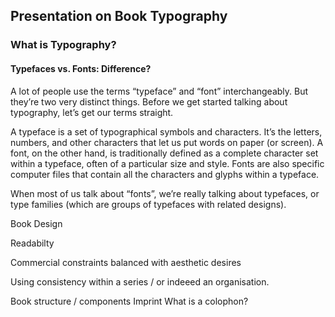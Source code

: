 ## Presentation on Book Typography

### What is Typography?

#### Typefaces vs. Fonts: Difference?

A lot of people use the terms “typeface” and “font” interchangeably. But they’re two very distinct things. Before we get started talking about typography, let’s get our terms straight.

A typeface is a set of typographical symbols and characters. It’s the letters, numbers, and other characters that let us put words on paper (or screen). A font, on the other hand, is traditionally defined as a complete character set within a typeface, often of a particular size and style. Fonts are also specific computer files that contain all the characters and glyphs within a typeface.

When most of us talk about “fonts”, we’re really talking about typefaces, or type families (which are groups of typefaces with related designs).

Book Design

Readabilty

Commercial constraints balanced with aesthetic desires

Using consistency within a series / or indeeed an organisation.

Book structure / components
Imprint
What is a colophon? 





